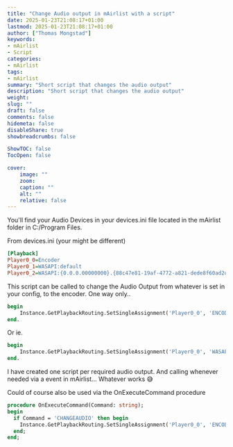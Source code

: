 ```yaml
---
title: "Change Audio output in mAirlist with a script"
date: 2025-01-23T21:08:17+01:00
lastmod: 2025-01-23T21:08:17+01:00
author: ["Thomas Mongstad"]
keywords: 
- mAirlist
- Script
categories:
- mAirlist
tags:
- mAirlist
summary: "Short script that changes the audio output"
description: "Short script that changes the audio output"
weight:
slug: ""
draft: false
comments: false
hidemeta: false
disableShare: true
showbreadcrumbs: false

ShowTOC: false
TocOpen: false 

cover:
    image: "" 
    zoom: 
    caption: ""
    alt: ""
    relative: false
---
```


You'll find your Audio Devices in your devices.ini file located in the mAirlist folder in C:/Program Files.

From devices.ini (your might be different)
```ini
[Playback]
Player0_0=Encoder
Player0_1=WASAPI:default
Player0_2=WASAPI:{0.0.0.00000000}.{88c47e81-19af-4772-a821-dede8f60ad2d}
```

This script can be called to change the Audio Output from whatever is set in your config, to the encoder. One way only.. 
```pascal
begin
    Instance.GetPlaybackRouting.SetSingleAssignment('Player0_0', 'ENCODER')
end.
```
Or ie. 
```pascal
begin
    Instance.GetPlaybackRouting.SetSingleAssignment('Player0_0', 'WASAPI:{0.0.0.00000000}.{88c47e81-19af-4772-a821-dede8f60ad2d}')
end.
```

I have created one script per required audio output. And calling whenever needed via a event in mAirlist... Whatever works 😅

Could of course also be used via the OnExecuteCommand procedure 
```pascal
procedure OnExecuteCommand(Command: string);
begin
  if Command = 'CHANGEAUDIO' then begin
    Instance.GetPlaybackRouting.SetSingleAssignment('Player0_0', 'ENCODER')
  end;
end;
```